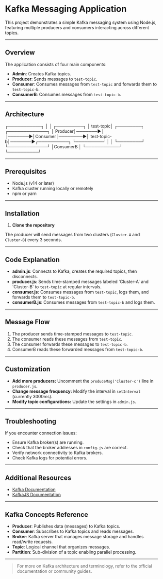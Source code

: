 # Kafka Messaging Application

This project demonstrates a simple Kafka messaging system using Node.js, featuring multiple producers and consumers interacting across different topics.

---

## Overview

The application consists of four main components:

- **Admin**: Creates Kafka topics.
- **Producer**: Sends messages to `test-topic`.
- **Consumer**: Consumes messages from `test-topic` and forwards them to `test-topic-b`.
- **ConsumerB**: Consumes messages from `test-topic-b`.

---

## Architecture
┌───────────┐
                   │           │
┌─────────┐        │ test-topic│        ┌────────┐         ┌─────────────┐
│ Producer│───────▶│           │───────▶│Consumer│────────▶│ test-topic-b│───────▶┌──────────┐
└─────────┘        │           │        └────────┘         └─────────────┘        │ConsumerB │
                   └───────────┘                                                  └──────────┘

---

## Prerequisites

- Node.js (v14 or later)
- Kafka cluster running locally or remotely
- npm or yarn

---

## Installation

1. **Clone the repository**



The producer will send messages from two clusters (`Cluster-A` and `Cluster-B`) every 3 seconds.

---

## Code Explanation

- **admin.js**: Connects to Kafka, creates the required topics, then disconnects.
- **producer.js**: Sends time-stamped messages labeled 'Cluster-A' and 'Cluster-B' to `test-topic` at regular intervals.
- **consumer.js**: Consumes messages from `test-topic`, logs them, and forwards them to `test-topic-b`.
- **consumerB.js**: Consumes messages from `test-topic-b` and logs them.

---

## Message Flow

1. The producer sends time-stamped messages to `test-topic`.
2. The consumer reads these messages from `test-topic`.
3. The consumer forwards these messages to `test-topic-b`.
4. ConsumerB reads these forwarded messages from `test-topic-b`.

---

## Customization

- **Add more producers:** Uncomment the `produceMsg('Cluster-c')` line in `producer.js`.
- **Change message frequency:** Modify the interval in `setInterval` (currently 3000ms).
- **Modify topic configurations:** Update the settings in `admin.js`.

---

## Troubleshooting

If you encounter connection issues:

- Ensure Kafka broker(s) are running.
- Check that the broker addresses in `config.js` are correct.
- Verify network connectivity to Kafka brokers.
- Check Kafka logs for potential errors.

---

## Additional Resources

- [Kafka Documentation](https://kafka.apache.org/documentation/)
- [KafkaJS Documentation](https://kafka.js.org/docs/)

---

## Kafka Concepts Reference

- **Producer**: Publishes data (messages) to Kafka topics.
- **Consumer**: Subscribes to Kafka topics and reads messages.
- **Broker**: Kafka server that manages message storage and handles read/write requests.
- **Topic**: Logical channel that organizes messages.
- **Partition**: Sub-division of a topic enabling parallel processing.

---

> For more on Kafka architecture and terminology, refer to the official documentation or community guides.
